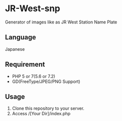# JR-West-snp
Generator of images like as JR West Station Name Plate

## Language
Japanese

## Requirement
+ PHP 5 or 7(5.6 or 7.2)
+ GD(FreeType/JPEG/PNG Support)

## Usage
1. Clone this repository to your server.
1. Access /[Your Dir]/index.php
